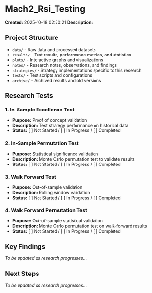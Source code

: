 # Mach2_Rsi_Testing

**Created:** 2025-10-18 02:20:21
**Description:** 

## Project Structure

- `data/` - Raw data and processed datasets
- `results/` - Test results, performance metrics, and statistics
- `plots/` - Interactive graphs and visualizations
- `notes/` - Research notes, observations, and findings
- `strategies/` - Strategy implementations specific to this research
- `tests/` - Test scripts and configurations
- `archive/` - Archived results and old versions

## Research Tests

### 1. In-Sample Excellence Test
- **Purpose:** Proof of concept validation
- **Description:** Test strategy performance on historical data
- **Status:** [ ] Not Started / [ ] In Progress / [ ] Completed

### 2. In-Sample Permutation Test
- **Purpose:** Statistical significance validation
- **Description:** Monte Carlo permutation test to validate results
- **Status:** [ ] Not Started / [ ] In Progress / [ ] Completed

### 3. Walk Forward Test
- **Purpose:** Out-of-sample validation
- **Description:** Rolling window validation
- **Status:** [ ] Not Started / [ ] In Progress / [ ] Completed

### 4. Walk Forward Permutation Test
- **Purpose:** Out-of-sample statistical validation
- **Description:** Monte Carlo permutation test on walk-forward results
- **Status:** [ ] Not Started / [ ] In Progress / [ ] Completed

## Key Findings

*To be updated as research progresses...*

## Next Steps

*To be updated as research progresses...*
